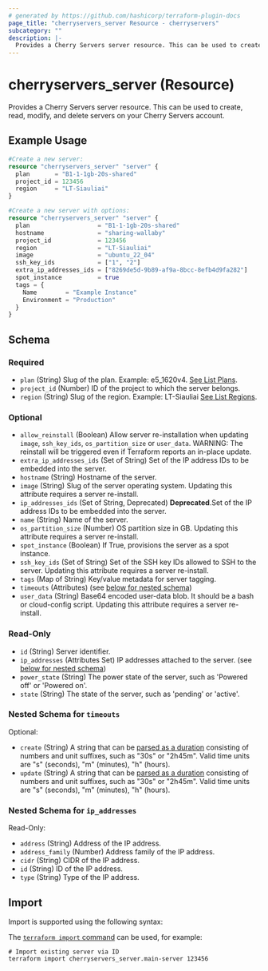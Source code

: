 ```yaml
---
# generated by https://github.com/hashicorp/terraform-plugin-docs
page_title: "cherryservers_server Resource - cherryservers"
subcategory: ""
description: |-
  Provides a Cherry Servers server resource. This can be used to create, read, modify, and delete servers on your Cherry Servers account.
---
```


# cherryservers_server (Resource)

Provides a Cherry Servers server resource. This can be used to create, read, modify, and delete servers on your Cherry Servers account.

## Example Usage

```terraform
#Create a new server:
resource "cherryservers_server" "server" {
  plan       = "B1-1-1gb-20s-shared"
  project_id = 123456
  region     = "LT-Siauliai"
}

#Create a new server with options:
resource "cherryservers_server" "server" {
  plan                   = "B1-1-1gb-20s-shared"
  hostname               = "sharing-wallaby"
  project_id             = 123456
  region                 = "LT-Siauliai"
  image                  = "ubuntu_22_04"
  ssh_key_ids            = ["1", "2"]
  extra_ip_addresses_ids = ["8269de5d-9b89-af9a-8bcc-8efb4d9fa282"]
  spot_instance          = true
  tags = {
    Name        = "Example Instance"
    Environment = "Production"
  }
}
```

<!-- schema generated by tfplugindocs -->
## Schema

### Required

- `plan` (String) Slug of the plan. Example: e5_1620v4. [See List Plans](https://api.cherryservers.com/doc/#tag/Plans/operation/get-plans).
- `project_id` (Number) ID of the project to which the server belongs.
- `region` (String) Slug of the region. Example: LT-Siauliai [See List Regions](https://api.cherryservers.com/doc/#tag/Regions/operation/get-regions).

### Optional

- `allow_reinstall` (Boolean) Allow server re-installation when updating `image`, `ssh_key_ids`, `os_partition_size` or `user_data`. WARNING: The reinstall will be triggered even if Terraform reports an in-place update.
- `extra_ip_addresses_ids` (Set of String) Set of the IP address IDs to be embedded into the server.
- `hostname` (String) Hostname of the server.
- `image` (String) Slug of the server operating system. Updating this attribute requires a server re-install.
- `ip_addresses_ids` (Set of String, Deprecated) **Deprecated**.Set of the IP address IDs to be embedded into the server.
- `name` (String) Name of the server.
- `os_partition_size` (Number) OS partition size in GB. Updating this attribute requires a server re-install.
- `spot_instance` (Boolean) If True, provisions the server as a spot instance.
- `ssh_key_ids` (Set of String) Set of the SSH key IDs allowed to SSH to the server. Updating this attribute requires a server re-install.
- `tags` (Map of String) Key/value metadata for server tagging.
- `timeouts` (Attributes) (see [below for nested schema](#nestedatt--timeouts))
- `user_data` (String) Base64 encoded user-data blob. It should be a bash or cloud-config script. Updating this attribute requires a server re-install.

### Read-Only

- `id` (String) Server identifier.
- `ip_addresses` (Attributes Set) IP addresses attached to the server. (see [below for nested schema](#nestedatt--ip_addresses))
- `power_state` (String) The power state of the server, such as 'Powered off' or 'Powered on'.
- `state` (String) The state of the server, such as 'pending' or 'active'.

<a id="nestedatt--timeouts"></a>
### Nested Schema for `timeouts`

Optional:

- `create` (String) A string that can be [parsed as a duration](https://pkg.go.dev/time#ParseDuration) consisting of numbers and unit suffixes, such as "30s" or "2h45m". Valid time units are "s" (seconds), "m" (minutes), "h" (hours).
- `update` (String) A string that can be [parsed as a duration](https://pkg.go.dev/time#ParseDuration) consisting of numbers and unit suffixes, such as "30s" or "2h45m". Valid time units are "s" (seconds), "m" (minutes), "h" (hours).


<a id="nestedatt--ip_addresses"></a>
### Nested Schema for `ip_addresses`

Read-Only:

- `address` (String) Address of the IP address.
- `address_family` (Number) Address family of the IP address.
- `cidr` (String) CIDR of the IP address.
- `id` (String) ID of the IP address.
- `type` (String) Type of the IP address.

## Import

Import is supported using the following syntax:

The [`terraform import` command](https://developer.hashicorp.com/terraform/cli/commands/import) can be used, for example:

```shell
# Import existing server via ID
terraform import cherryservers_server.main-server 123456
```
